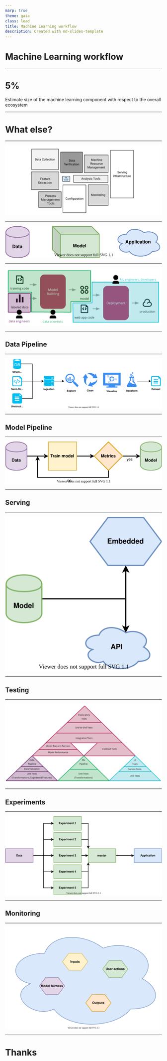 ```yaml
---
marp: true
theme: gaia
class: lead
title: Machine Learning workflow
description: Created with md-slides-template
---
```


# Machine Learning workflow
<!--
    L'obiettivo di questa presentazione è quello di sollevare la seguente domanda: "il workflow di un progetto di machine learning cambia rispetto a quello dello sviluppo software tradizionale? e se si, come?"
-->

---

# 5%
Estimate size of the machine learning component with respect to the overall ecosystem

---

# What else?

---

![bg width:1300](assets/ecosystem.svg)
<!--
    Una parte di questi blocchi viene gestita da altri sistemi (ad esempio un cloud provider può occuparsi di architettura e gestione delle macchine
-->

---

![bg width:1000](assets/pipelines.svg)

---

![bg width:1000](assets/pipelines-detail.png)
<!--
    Ognuno di questi strati si occupa di produrre un artefatto che viene utilizzato dallo strato successivo.
    Si tratta di 3 pipeline distinte, ognuna lavorata da un team con competenze diverse, con architetture, linguaggi e tipi di artefatti diversi.
    Vengono gestiti come 3 sistemi diversi in integrazione tra loro.
-->

---

## Data Pipeline

---

![bg width:1200](assets/data.svg)
<!--
    Structured: relational db; semi-structured: XML; unstructured: images
    Questi dati devono essere raccolti e persistiti in qualche modo. Viene poi fatta una analisi esplorativa per iniziare a comprendere se e che tipo di informazioni utili contengono, si fa pulizia di dati corrotti o mancanti, si trasformano delle features per averle nei formati più corretti per i bisogni della prossima pipeline, se necessario si creano o rimuovono features, si visualizzano i dati tramite dei grafici per comprenderli meglio.
    L’artefatto prodotto viene poi versionato (!) e reso disponibile al prossimo layer.
-->

---

## Model Pipeline

---

![bg width:1000](assets/model-pipeline.svg)

---

## Serving

---

![bg width:600](assets/deployment.svg)

---

## Testing

---

![bg width:1200](assets/tests.png)
<!--
    Validazione dati: formato, range, one-hot encoded solo 0 o 1, engineered features calcolate correttamente, valori mancanti rimpiazzati correttamente.
    Contract testing tra l’applicazione e l’API esposta.
    Metriche per valutare le performance del modello, soglie sotto cui bloccare la pipeline.
-->

---

## Experiments

---

![bg width:1000](assets/experiments.svg)
<!-- 
    Ogni esperimento gira su un suo branch, utilizza lo stesso dataset (eventualmente fa delle trasformazioni particolari) e ha una sua pipeline (con le sue metriche di valutazione).
    Quello che viene preferito viene mergiato sul master e gli altri possono essere eliminati 
-->

---

## Monitoring

---

![bg width:1000](assets/monitoring.svg)
<!--
    * Inputs: che tipo di dati sono stati dati in pasto al modello, se ci sono delle distorsioni rispetto al training.
    * Outputs: che previsioni vengono fatte dal modello, per capire se si sta comportando come atteso.
    * User actions: cosa l'utente se ne fa delle previsioni, se e come cambia il suo comportamento, se otteniamo quello per cui il modello è stato prodotto.
    * Model fairness: analizzare le previsioni di feature note che possono contenere bias
-->

---

# Thanks